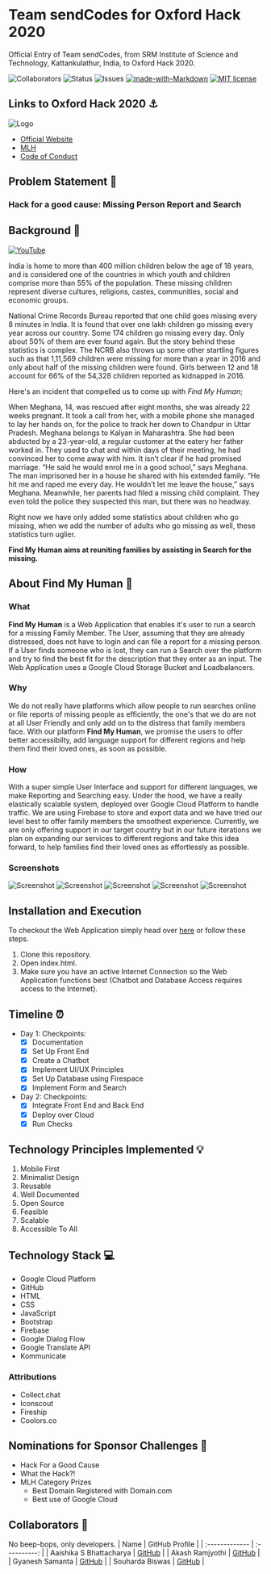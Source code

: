 # Team sendCodes for Oxford Hack 2020

Official Entry of Team sendCodes, from SRM Institute of Science and Technology, Kattankulathur, India, to Oxford Hack 2020. <br>

![Collaborators](https://img.shields.io/badge/collaborators-4-red)
![Status](https://img.shields.io/badge/status-working-orange)
![Issues](https://img.shields.io/badge/issues-1-blue)
[![made-with-Markdown](https://img.shields.io/badge/Made%20with-Markdown-1f425f.svg)](http://commonmark.org)
[![MIT license](https://img.shields.io/badge/License-MIT-blue.svg)](https://lbesson.mit-license.org/) 

## Links to Oxford Hack 2020 ⚓

![Logo](repository-assets/cover.png)
- [Official Website](https://oxfordhack.co.uk/)
- [MLH](https://mlh.io/seasons/2021/events)
- [Code of Conduct](https://static.mlh.io/docs/mlh-code-of-conduct.pdf?fbclid=IwAR2vbP-bruJ_ZyL9D0bamJ-15OxadEtm0tv4l1EYBBkNnJ5-6XoUe0Zd2ZE)


## Problem Statement 🚧

### Hack for a good cause: Missing Person Report and Search

## Background 📖

[![YouTube](repository-assets/yt.png)](https://youtu.be/-l6Ct00rVbs)

India is home to more than 400 million children below the age of 18 years, and is considered one of the countries in which youth and children comprise more than 55% of the population. These missing children represent diverse cultures, religions, castes, communities, social and economic groups.

National Crime Records Bureau reported that one child goes missing every 8 minutes in India. It is found that over one lakh children go missing every year across our country.
Some 174 children go missing every day. Only about 50% of them are ever found again. But the story behind these statistics is complex. The NCRB also throws up some other startling figures such as that 1,11,569 children were missing for more than a year in 2016 and only about half of the missing children were found. Girls between 12 and 18 account for 66% of the 54,328 children reported as kidnapped in 2016.

Here's an incident that compelled us to come up with *Find My Human*;

When Meghana, 14, was rescued after eight months, she was already 22 weeks pregnant. It took a call from her, with a mobile phone she managed to lay her hands on, for the police to track her down to Chandpur in Uttar Pradesh. Meghana belongs to Kalyan in Maharashtra. She had been abducted by a 23-year-old, a regular customer at the eatery her father worked in. They used to chat and within days of their meeting, he had convinced her to come away with him. It isn’t clear if he had promised marriage. “He said he would enrol me in a good school,” says Meghana. The man imprisoned her in a house he shared with his extended family. “He hit me and raped me every day. He wouldn’t let me leave the house,” says Meghana. Meanwhile, her parents had filed a missing child complaint. They even told the police they suspected this man, but there was no headway.

Right now we have only added some statistics about children who go missing, when we add the number of adults who go missing as well, these statistics turn uglier.

**Find My Human aims at reuniting families by assisting in Search for the missing.**

## About Find My Human 🔧
### What
**Find My Human** is a Web Application that enables it's user to run a search for a missing Family Member. The User, assuming that they are already distressed, does not have to login and can file a report for a missing person. If a User finds someone who is lost, they can run a Search over the platform and try to find the best fit for the description that they enter as an input. The Web Application uses a Google Cloud Storage Bucket and Loadbalancers.

### Why
We do not really have platforms which allow people to run searches online or file reports of missing people as efficiently, the one's that we do are not at all User Friendly and only add on to the distress that family members face. With our platform **Find My Human**, we promise the users to offer better accessibilty, add language support for different regions and help them find their loved ones, as soon as possible.

### How
With a super simple User Interface and support for different languages, we make Reporting and Searching easy. Under the hood, we have a really elastically scalable system, deployed over Google Cloud Platform to handle traffic. We are using Firebase to store and export data and we have tried our level best to offer family members the smoothest experience. Currently, we are only offering support in our target country but in our future iterations we plan on expanding our services to different regions and take this idea forward, to help families find their loved ones as effortlessly as possible.

### Screenshots
![Screenshot](repository-assets/1.png)
![Screenshot](repository-assets/2.png)
![Screenshot](repository-assets/3.png)
![Screenshot](repository-assets/4.png)
![Screenshot](repository-assets/5.png)

## Installation and Execution

To checkout the Web Application simply head over [here](https://findmyhuman.online) or follow these steps.
   1. Clone this repository.
   2. Open index.html.
   3. Make sure you have an active Internet Connection so the Web Application functions best (Chatbot and Database Access requires access to the Internet).


## Timeline ⏰

- Day 1: Checkpoints:
   - [x] Documentation
   - [x] Set Up Front End
   - [x] Create a Chatbot
   - [x] Implement UI/UX Principles
   - [x] Set Up Database using Firespace
   - [x] Implement Form and Search
- Day 2: Checkpoints:
   - [x] Integrate Front End and Back End
   - [x] Deploy over Cloud
   - [x] Run Checks

## Technology Principles Implemented 💡

1. Mobile First
2. Minimalist Design
3. Reusable
4. Well Documented
5. Open Source
6. Feasible
7. Scalable
8. Accessible To All

## Technology Stack 💻

- Google Cloud Platform
- GitHub
- HTML
- CSS
- JavaScript
- Bootstrap
- Firebase
- Google Dialog Flow
- Google Translate API
- Kommunicate
  
### Attributions

- Collect.chat
- Iconscout
- Fireship
- Coolors.co

## Nominations for Sponsor Challenges 🤝

 - Hack For a Good Cause
 - What the Hack?!
 - MLH Category Prizes
   - Best Domain Registered with Domain.com
   - Best use of Google Cloud

## Collaborators 🤖

No beep-bops, only developers.
| Name      | GitHub Profile     |
| :------------- | :----------: |
|  Aaishika S Bhattacharya | [GitHub](https://www.github.com/aaishikasb)   |
|  Akash Ramjyothi   | [GitHub](https://www.github.com/akash-ramjyothi) |
|  Gyanesh Samanta   | [GitHub](https://www.github.com/gyanesh-samanta-123) |
|  Souharda Biswas   | [GitHub](https://www.github.com/TheSouharda) |


